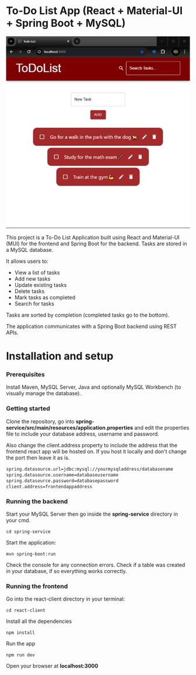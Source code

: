 # To-Do List App (React + Material-UI + Spring Boot + MySQL)
![](./readme.gif)

This project is a To-Do List Application built using React and Material-UI (MUI) for the frontend and Spring Boot for the backend. Tasks are stored in a MySQL database. 

It allows users to:
- View a list of tasks
- Add new tasks
- Update existing tasks
- Delete tasks
- Mark tasks as completed
- Search for tasks

Tasks are sorted by completion (completed tasks go to the bottom).

The application communicates with a Spring Boot backend using REST APIs.

# Installation and setup

### Prerequisites
Install Maven, MySQL Server, Java and optionally MySQL Workbench (to visually manage the database).

### Getting started
Clone the repository, go into **spring-service/src/main/resources/application.properties** and edit the properties file to include your database address, username and password. 

Also change the client.address property to include the address that the frontend react app will be hosted on. If you host it locally and don't change the port then leave it as is.

```
spring.datasource.url=jdbc:mysql://yourmysqladdress/databasename
spring.datasource.username=databaseusername
spring.datasource.password=databasepassword
client.address=frontendappaddress
```

### Running the backend
Start your MySQL Server then go inside the **spring-service** directory in your cmd. 
```
cd spring-service
```

Start the application:
```
mvn spring-boot:run
```
Check the console for any connection errors. Check if a table was created in your database, if so everything works correctly.

### Running the frontend
Go into the react-client directory in your terminal:
```
cd react-client
```
Install all the dependencies
```
npm install
```
Run the app
```
npm run dev
```
Open your browser at **localhost:3000**
